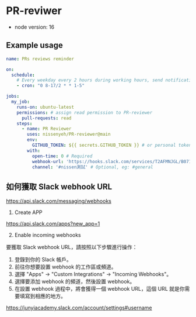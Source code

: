 # PR-reviwer

- node version: 16

## Example usage

```yaml
name: PRs reviews reminder

on:
  schedule:
    # Every weekday every 2 hours during working hours, send notification
    - cron: "0 8-17/2 * * 1-5"

jobs:
  my_job:
    runs-on: ubuntu-latest
    permissions: # assign read permission to PR-reviewer
      pull-requests: read
    steps:
      - name: PR Reviewer
        uses: nissenyeh/PR-reviewer@main
        env:
          GITHUB_TOKEN: ${{ secrets.GITHUB_TOKEN }} # or personal token
        with:
          open-time: 0 # Required
          webhook-url: 'https://hooks.slack.com/services/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' # Required
          channel: '#nissen測試' # Optional, eg: #general

```

## 如何獲取 Slack webhook URL

https://api.slack.com/messaging/webhooks

1. Create APP

https://api.slack.com/apps?new_app=1

2. Enable incoming webhooks 

要獲取 Slack webhook URL，請按照以下步驟進行操作：
1. 登錄到你的 Slack 帳戶。
2. 前往你想要設置 webhook 的工作區或頻道。
3. 選擇 "Apps" -> "Custom Integrations" -> "Incoming Webhooks"。
4. 選擇要添加 webhook 的頻道，然後設置 webhook。
5. 在設置 webhook 過程中，將會獲得一個 webhook URL，這個 URL 就是你需要填寫到相應的地方。

https://junyiacademy.slack.com/account/settings#username